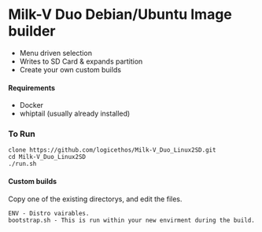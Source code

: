 # Milk-V Duo Debian/Ubuntu Image builder

- Menu driven selection
- Writes to SD Card & expands partition
- Create your own custom builds

#### Requirements
- Docker  
- whiptail (usually already installed)


### To Run
```
clone https://github.com/logicethos/Milk-V_Duo_Linux2SD.git
cd Milk-V_Duo_Linux2SD
./run.sh
```

#### Custom builds
Copy one of the existing directorys, and edit the files.

```
ENV - Distro vairables.
bootstrap.sh - This is run within your new envirment during the build.
```